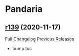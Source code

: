 # <DBM> Pandaria

## [r139](https://github.com/DeadlyBossMods/DBM-MoP/tree/r139) (2020-11-17)
[Full Changelog](https://github.com/DeadlyBossMods/DBM-MoP/compare/r138...r139) [Previous Releases](https://github.com/DeadlyBossMods/DBM-MoP/releases)

- bump toc  
